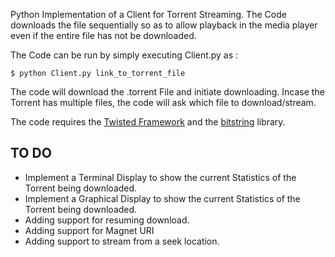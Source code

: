 Python Implementation of a Client for Torrent Streaming.
The Code downloads the file sequentially so as to allow playback in the media player even if the entire file has not be downloaded.

The Code can be run by simply executing Client.py as :


```
$ python Client.py link_to_torrent_file
```
The code will download the .torrent File and initiate downloading.
Incase the Torrent has multiple files, the code will ask which file to download/stream.

The code requires the [Twisted Framework](https://twistedmatrix.com/) and the [bitstring](https://pypi.python.org/pypi/bitstring/3.1.3) library.

## TO DO ##
* Implement a Terminal Display to show the current Statistics of the Torrent being downloaded.
* Implement a Graphical Display to show the current Statistics of the Torrent being downloaded.
* Adding support for resuming download.
* Adding support for Magnet URI
* Adding support to stream from a seek location.
